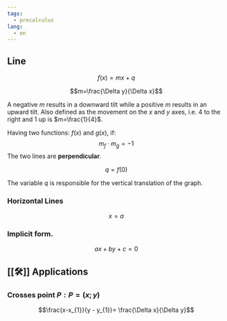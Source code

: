 ```yaml
---
tags:
  - precalculus
lang:
  - en
---
```


## Line

$$f(x)=mx+q$$

$$m=\frac{\Delta y}{\Delta x}$$

A negative $m$ results in a downward tilt while a positive $m$ results in an upward tilt. Also defined as the movement on the $x$ and $y$ axes, i.e. 4 to the right and 1 up is $m=\frac{1}{4}$.

Having two functions: $f(x)$ and $g(x)$, if:
$$m_{f} \cdot m_{g} = -1$$The two lines are **perpendicular**.

$$q = f(0)$$

The variable $q$ is responsible for the vertical translation of the graph.

### Horizontal Lines

$$x=a$$

### Implicit form.

$$ax + by + c = 0$$

## [[🛠️]] Applications
### Crosses point $P: P=(x;y)$

$$\frac{x-x_{1}}{y - y_{1}}= \frac{\Delta x}{\Delta y}$$
